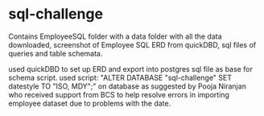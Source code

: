 # sql-challenge

Contains EmployeeSQL folder with a data folder with all the data downloaded, screenshot of Employee SQL ERD from quickDBD, sql files of queries and table schemata.

used quickDBD to set up ERD and export into postgres sql file as base for schema script.
used script: "ALTER DATABASE "sql-challenge" SET datestyle TO "ISO, MDY";" on database as suggested by Pooja Niranjan who received support from BCS to help resolve errors in importing employee dataset due to problems with the date.

